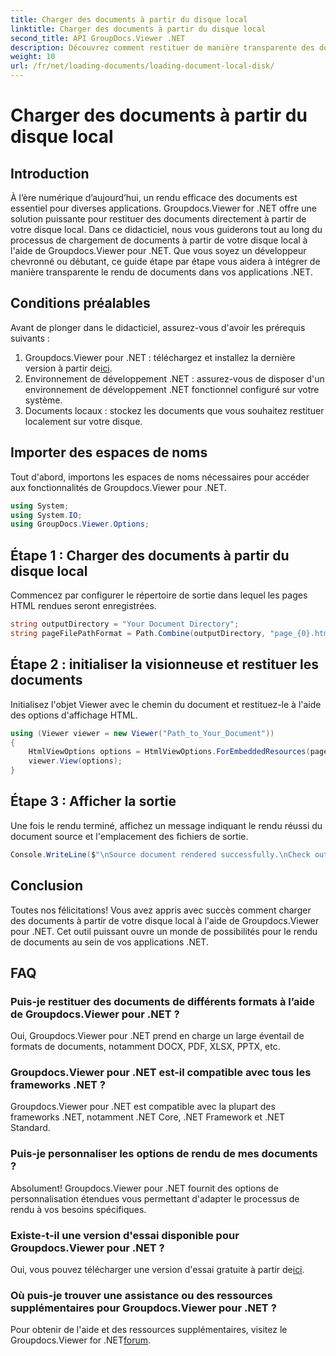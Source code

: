 ```yaml
---
title: Charger des documents à partir du disque local
linktitle: Charger des documents à partir du disque local
second_title: API GroupDocs.Viewer .NET
description: Découvrez comment restituer de manière transparente des documents à partir de votre disque local à l'aide de Groupdocs.Viewer for .NET. Améliorez vos applications .NET avec un document efficace.
weight: 10
url: /fr/net/loading-documents/loading-document-local-disk/
---
```


# Charger des documents à partir du disque local

## Introduction
À l’ère numérique d’aujourd’hui, un rendu efficace des documents est essentiel pour diverses applications. Groupdocs.Viewer for .NET offre une solution puissante pour restituer des documents directement à partir de votre disque local. Dans ce didacticiel, nous vous guiderons tout au long du processus de chargement de documents à partir de votre disque local à l'aide de Groupdocs.Viewer pour .NET. Que vous soyez un développeur chevronné ou débutant, ce guide étape par étape vous aidera à intégrer de manière transparente le rendu de documents dans vos applications .NET.
## Conditions préalables
Avant de plonger dans le didacticiel, assurez-vous d'avoir les prérequis suivants :
1.  Groupdocs.Viewer pour .NET : téléchargez et installez la dernière version à partir de[ici](https://releases.groupdocs.com/viewer/net/).
2. Environnement de développement .NET : assurez-vous de disposer d'un environnement de développement .NET fonctionnel configuré sur votre système.
3. Documents locaux : stockez les documents que vous souhaitez restituer localement sur votre disque.

## Importer des espaces de noms
Tout d'abord, importons les espaces de noms nécessaires pour accéder aux fonctionnalités de Groupdocs.Viewer pour .NET.
```csharp
using System;
using System.IO;
using GroupDocs.Viewer.Options;
```
## Étape 1 : Charger des documents à partir du disque local
Commencez par configurer le répertoire de sortie dans lequel les pages HTML rendues seront enregistrées.
```csharp
string outputDirectory = "Your Document Directory";
string pageFilePathFormat = Path.Combine(outputDirectory, "page_{0}.html");
```
## Étape 2 : initialiser la visionneuse et restituer les documents
Initialisez l'objet Viewer avec le chemin du document et restituez-le à l'aide des options d'affichage HTML.
```csharp
using (Viewer viewer = new Viewer("Path_to_Your_Document"))
{
    HtmlViewOptions options = HtmlViewOptions.ForEmbeddedResources(pageFilePathFormat);
    viewer.View(options);
}
```
## Étape 3 : Afficher la sortie
Une fois le rendu terminé, affichez un message indiquant le rendu réussi du document source et l'emplacement des fichiers de sortie.
```csharp
Console.WriteLine($"\nSource document rendered successfully.\nCheck output in {outputDirectory}.");
```

## Conclusion
Toutes nos félicitations! Vous avez appris avec succès comment charger des documents à partir de votre disque local à l'aide de Groupdocs.Viewer pour .NET. Cet outil puissant ouvre un monde de possibilités pour le rendu de documents au sein de vos applications .NET.
## FAQ
### Puis-je restituer des documents de différents formats à l’aide de Groupdocs.Viewer pour .NET ?
Oui, Groupdocs.Viewer pour .NET prend en charge un large éventail de formats de documents, notamment DOCX, PDF, XLSX, PPTX, etc.
### Groupdocs.Viewer pour .NET est-il compatible avec tous les frameworks .NET ?
Groupdocs.Viewer pour .NET est compatible avec la plupart des frameworks .NET, notamment .NET Core, .NET Framework et .NET Standard.
### Puis-je personnaliser les options de rendu de mes documents ?
Absolument! Groupdocs.Viewer pour .NET fournit des options de personnalisation étendues vous permettant d'adapter le processus de rendu à vos besoins spécifiques.
### Existe-t-il une version d'essai disponible pour Groupdocs.Viewer pour .NET ?
Oui, vous pouvez télécharger une version d'essai gratuite à partir de[ici](https://releases.groupdocs.com/).
### Où puis-je trouver une assistance ou des ressources supplémentaires pour Groupdocs.Viewer pour .NET ?
 Pour obtenir de l'aide et des ressources supplémentaires, visitez le Groupdocs.Viewer for .NET[forum](https://forum.groupdocs.com/c/viewer/9).